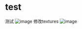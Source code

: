 # test
测试
![image](https://github.com/RaiYrui/test/assets/73044017/904ab02f-2c9b-430c-84f4-d271a3cc098f)
修改textures
![image](https://github.com/RaiYrui/test/assets/73044017/cff8388c-162e-4d27-97e9-b9d8843fbe82)

